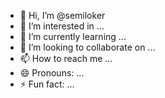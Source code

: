 - 👋 Hi, I’m @semiloker
- 👀 I’m interested in ...
- 🌱 I’m currently learning ...
- 💞️ I’m looking to collaborate on ...
- 📫 How to reach me ...
- 😄 Pronouns: ...
- ⚡ Fun fact: ...

<!---
semiloker/semiloker is a ✨ special ✨ repository because its `README.md` (this file) appears on your GitHub profile.
You can click the Preview link to take a look at your changes.
--->

